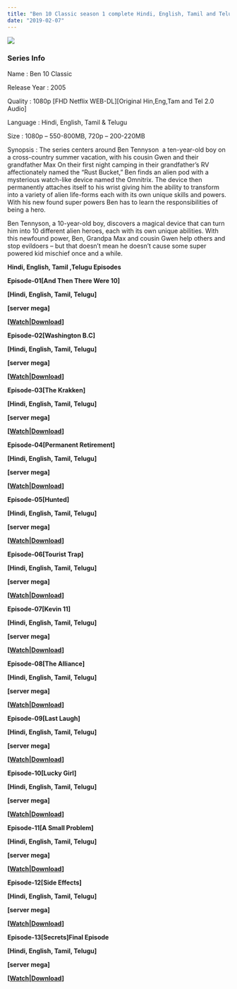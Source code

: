 ```yaml
---
title: "Ben 10 Classic season 1 complete Hindi, English, Tamil and Telugu 1080p"
date: "2019-02-07"
---
```


[![](https://4.bp.blogspot.com/-QKIdCqOaUdo/W3ALa7kT3zI/AAAAAAAABJM/ewytNeYcNbYhzzP4xc1uLB9ZXUnVEMREgCLcBGAs/s320/51Z9PWnGC{7cef396fa903dffab2382e8bc80965065ad0174c8eee63d5f3956c33ffbf8496}252BL.jpg)](https://4.bp.blogspot.com/-QKIdCqOaUdo/W3ALa7kT3zI/AAAAAAAABJM/ewytNeYcNbYhzzP4xc1uLB9ZXUnVEMREgCLcBGAs/s1600/51Z9PWnGC{7cef396fa903dffab2382e8bc80965065ad0174c8eee63d5f3956c33ffbf8496}252BL.jpg)

### Series Info

Name : Ben 10 Classic

Release Year : 2005

Quality : 1080p \[FHD Netflix WEB-DL\]\[Original Hin,Eng,Tam and Tel 2.0 Audio\]

Language : Hindi, English, Tamil & Telugu

Size : 1080p – 550-800MB, 720p – 200-220MB

Synopsis : The series centers around Ben Tennyson  a ten-year-old boy on a cross-country summer vacation, with his cousin Gwen and their grandfather Max On their first night camping in their grandfather’s RV affectionately named the “Rust Bucket,” Ben finds an alien pod with a mysterious watch-like device named the Omnitrix. The device then permanently attaches itself to his wrist giving him the ability to transform into a variety of alien life-forms each with its own unique skills and powers. With his new found super powers Ben has to learn the responsibilities of being a hero.

Ben Tennyson, a 10-year-old boy, discovers a magical device that can turn him into 10 different alien heroes, each with its own unique abilities. With this newfound power, Ben, Grandpa Max and cousin Gwen help others and stop evildoers – but that doesn’t mean he doesn’t cause some super powered kid mischief once and a while.

**Hindi, English, Tamil ,Telugu Episodes**  

**Episode-01\[And Then There Were 10\]**

**\[Hindi, English, Tamil, Telugu\]**

**\[server mega\]**

**\[[Watch|Download](https://cll.press/qQmkUo8s)\]**

**Episode-02\[Washington B.C\]**

**\[Hindi, English, Tamil, Telugu\]**

**\[server mega\]**

**\[[Watch|Download](https://cll.press/Hr0ynO1)\]**

**Episode-03\[The Krakken\]**

**\[Hindi, English, Tamil, Telugu\]**

**\[server mega\]**

**\[[Watch|Download](https://cll.press/Q5aHB)\]**

**Episode-04\[Permanent Retirement\]**

**\[Hindi, English, Tamil, Telugu\]**

**\[server mega\]**

**\[[Watch|Download](https://cll.press/e72GYI)\]**

**Episode-05\[Hunted\]**

**\[Hindi, English, Tamil, Telugu\]**

**\[server mega\]**

**\[[Watch|Download](https://cll.press/iame)\]**

**Episode-06\[Tourist Trap\]**

**\[Hindi, English, Tamil, Telugu\]**

**\[server mega\]**

**\[[Watch|Download](https://cll.press/eUynBx)\]**

**Episode-07\[Kevin 11\]**

**\[Hindi, English, Tamil, Telugu\]**

**\[server mega\]**

**\[[Watch|Download](https://cll.press/vH3rfIE)\]**

**Episode-08\[The Alliance\]**

**\[Hindi, English, Tamil, Telugu\]**

**\[server mega\]**

**\[[Watch|Download](https://cll.press/2idM4aLF)\]**

**Episode-09\[Last Laugh\]**

**\[Hindi, English, Tamil, Telugu\]**

**\[server mega\]**

**\[[Watch|Download](https://cll.press/DfGOCgK)\]**

**Episode-10\[Lucky Girl\]**

**\[Hindi, English, Tamil, Telugu\]**

**\[server mega\]**

**\[[Watch|Download](https://cll.press/xLCzEV)\]**

**Episode-11\[A Small Problem\]**

**\[Hindi, English, Tamil, Telugu\]**

**\[server mega\]**

**\[[Watch|Download](https://cll.press/6fzNXp)\]**

**Episode-12\[Side Effects\]**

**\[Hindi, English, Tamil, Telugu\]**

**\[server mega\]**

**\[[Watch|Download](https://cll.press/2kpIIFX)\]**

**Episode-13\[Secrets\]Final Episode**

**\[Hindi, English, Tamil, Telugu\]**

**\[server mega\]**

**\[[Watch|Download](https://cll.press/BBUaRu)\]**
